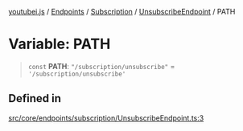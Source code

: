 [youtubei.js](../../../../../../../README.md) / [Endpoints](../../../../../README.md) / [Subscription](../../../README.md) / [UnsubscribeEndpoint](../README.md) / PATH

# Variable: PATH

> `const` **PATH**: `"/subscription/unsubscribe"` = `'/subscription/unsubscribe'`

## Defined in

[src/core/endpoints/subscription/UnsubscribeEndpoint.ts:3](https://github.com/LuanRT/YouTube.js/blob/305a398158a6cac82e6ef288fed4bf1661c89d52/src/core/endpoints/subscription/UnsubscribeEndpoint.ts#L3)

